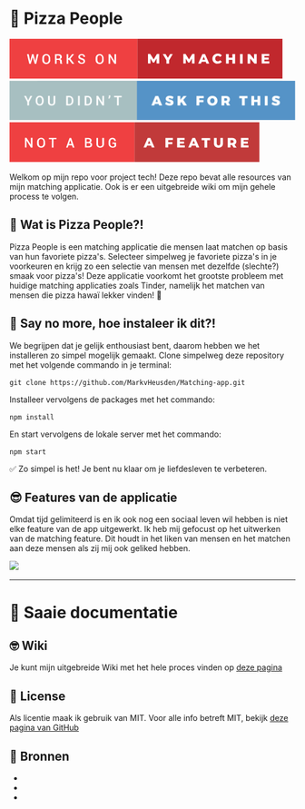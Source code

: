 # 🍕 Pizza People

![](./static/public/images/readme/works-on-my-machine.svg)
![](./static/public/images/readme/you-didnt-ask-for-this.svg)
![](./static/public/images/readme/not-a-bug-a-feature.svg)

Welkom op mijn repo voor project tech! Deze repo bevat alle resources van mijn matching applicatie. Ook is er een uitgebreide wiki om mijn gehele process te volgen.

## 🧐 Wat is Pizza People?!

Pizza People is een matching applicatie die mensen laat matchen op basis van hun favoriete pizza's. Selecteer simpelweg je favoriete pizza's in je voorkeuren en krijg zo een selectie van mensen met dezelfde (slechte?) smaak voor pizza's! Deze applicatie voorkomt het grootste probleem met huidige matching applicaties zoals Tinder, namelijk het matchen van mensen die pizza hawaï lekker vinden! 🤢

## 🤑 Say no more, hoe instaleer ik dit?!

We begrijpen dat je gelijk enthousiast bent, daarom hebben we het installeren zo simpel mogelijk gemaakt. Clone simpelweg deze repository met het volgende commando in je terminal:
````
git clone https://github.com/MarkvHeusden/Matching-app.git
````

Installeer vervolgens de packages met het commando:
````
npm install
````
En start vervolgens de lokale server met het commando:
````
npm start
````

✅  Zo simpel is het! Je bent nu klaar om je liefdesleven te verbeteren.

## 😎 Features van de applicatie

Omdat tijd gelimiteerd is en ik ook nog een sociaal leven wil hebben is niet elke feature van de app uitgewerkt. Ik heb mij gefocust op het uitwerken van de matching feature. Dit houdt in het liken van mensen en het matchen aan deze mensen als zij mij ook geliked hebben.

![](https://media.giphy.com/media/Q73Bb4tlFNtJlmagIk/source.gif)

---
# 🥱 Saaie documentatie

## 🤓 Wiki

Je kunt mijn uitgebreide Wiki met het hele proces vinden op [deze pagina](https://github.com/MarkvHeusden/Matching-app/wiki)

## 🔏 License

Als licentie maak ik gebruik van MIT. Voor alle info betreft MIT, bekijk [deze pagina van GitHub](https://github.com/MarkvHeusden/Matching-app/blob/main/LICENSE)

## 📝 Bronnen
* 
* 
* 